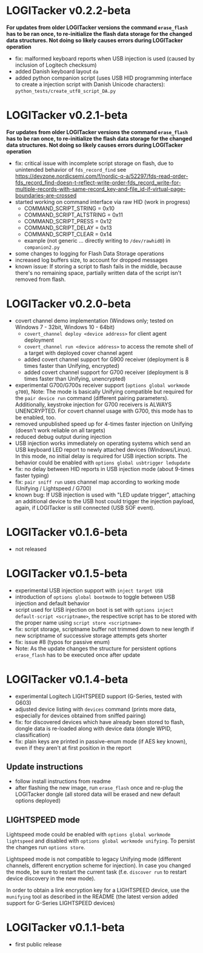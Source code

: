 # LOGITacker v0.2.2-beta

**For updates from older LOGITacker versions the command `erase_flash` has to be ran once, to re-initialize
the flash data storage for the changed data structures. Not doing so likely causes errors during LOGITacker 
operation**

- fix: malformed keyboard reports when USB injection is used (caused by inclusion of Logitech checksum)
- added Danish keyboard layout `da`
- added python companion script (uses USB HID programming interface to create a injection script with Danish Unicode 
characters): `python_tests/create_utf8_script_DA.py`

# LOGITacker v0.2.1-beta

**For updates from older LOGITacker versions the command `erase_flash` has to be ran once, to re-initialize
the flash data storage for the changed data structures. Not doing so likely causes errors during LOGITacker 
operation**

- fix: critical issue with incomplete script storage on flash, due to unintended behavior of `fds_record_find`
see https://devzone.nordicsemi.com/f/nordic-q-a/52297/fds-read-order-fds_record_find-doesn-t-reflect-write-order-fds_record_write-for-multiple-records-with-same-record_key-and-file_id-if-virtual-page-boundaries-are-crossed
- started working on command interface via raw HID (work in progress)
    - COMMAND_SCRIPT_STRING = 0x10
    - COMMAND_SCRIPT_ALTSTRING = 0x11
    - COMMAND_SCRIPT_PRESS = 0x12
    - COMMAND_SCRIPT_DELAY = 0x13
    - COMMAND_SCRIPT_CLEAR = 0x14
    - example (not generic ... directly writing to `/dev/rawhid0`) in `companion2.py`
- some changes to logging for Flash Data Storage operations
- increased log buffers size, to account for dropped messages    
- known issue: If storing a script to flash fails in the middle, because there's no remaining space, partially
written data of the script isn't removed from flash.

# LOGITacker v0.2.0-beta

- covert channel demo implementation (Windows only; tested on Windows 7 - 32bit, Windows 10 - 64bit)
    - `covert_channel deploy <device address>` for client agent deployment
    - `covert_channel run <device address>` to access the remote shell of a target with deployed cover channel agent
    - added covert channel support for G900 receiver (deployment is 8 times faster than Unifying, encrypted)     
    - added covert channel support for G700 receiver (deployment is 8 times faster than Unifying, unencrypted)     
- experimental G700/G700s receiver support (`options global workmode g700`), Note: The mode is basically Unifying 
compatible but required for the `pair device run` command (different pairing parameters). Additionally, keystroke 
injection for G700 receivers is ALWAYS UNENCRYPTED. For covert channel usage with G700, this mode has to be enabled, too.
- removed unpublished speed up for 4-times faster injection on Unifying (doesn't work reliable on all targets)
- reduced debug output during injection
- USB injection works immediately on operating systems which send an USB keyboard LED report to newly attached
devices (Windows/Linux). In this mode, no initial delay is required for USB injection scripts. The behavior could be
enabled with `options global usbtrigger ledupdate`
- fix: no delay between HID reports in USB injection mode (about 9-times faster typing)
- fix: `pair sniff run` uses channel map according to working mode (Unifying / Lightspeed / G700)
- known bug: If USB injection is used with "LED update trigger", attaching an additional device to the USB host could
trigger the injection payload, again, if LOGITacker is still connected (USB SOF event).

# LOGITacker v0.1.6-beta

- not released

# LOGITacker v0.1.5-beta

- experimental USB injection support with `inject target USB`
- introduction of `options global bootmode` to toggle between USB injection and default behavior
- script used for USB injection on boot is set with `options inject default-script <scriptname>`, the respective script
has to be stored with the proper name using `script store <scriptname>`
- fix: script storage, scriptname buffer not trimmed down to new length if new scriptname of successive storage attempts 
gets shorter
- fix: issue #8 (typos for passive enum)
- Note: As the update changes the structure for persistent options `erase_flash` has to be executed once after update

# LOGITacker v0.1.4-beta

- experimental Logitech LIGHTSPEED support (G-Series, tested with G603)
- adjusted device listing with `devices` command (prints more data, especially for devices obtained from sniffed pairing)
- fix: for discovered devices which have already been stored to flash, dongle data is re-loaded along with device data 
(dongle WPID, classification)
- fix: plain keys are printed in passive-enum mode (if AES key known), even if they aren't at first position in the report

## Update instructions

- follow install instructions from readme
- after flashing the new image, run `erase_flash` once and re-plug the LOGITacker dongle (all stored data will be erased
and new default options deployed)

## LIGHTSPEED mode

Lightspeed mode could be enabled with `options global workmode lightspeed` and disabled with 
`options global workmode unifying`. To persist the changes run `options store`.

Lightspeed mode is not compatible to legacy Unifying mode (different channels, different encryption scheme
for injection). In case you changed the mode, be sure to restart the current task (f.e. `discover run` to
restart device discovery in the new mode).

In order to obtain a link encryption key for a LIGHTSPEED device, use the `munifying` tool as described in the 
README (the latest version added support for G-Series LIGHTSPEED devices) 

# LOGITacker v0.1.1-beta

- first public release
